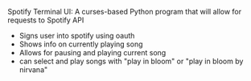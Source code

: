 Spotify Terminal UI: A curses-based Python program that will allow for requests to Spotify API

- Signs user into spotify using oauth
- Shows info on currently playing song
- Allows for pausing and playing current song
- can select and play songs with "play in bloom" or "play in bloom by nirvana"
